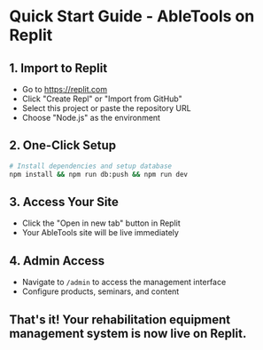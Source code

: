 # Quick Start Guide - AbleTools on Replit

## 1. Import to Replit
- Go to https://replit.com
- Click "Create Repl" or "Import from GitHub"
- Select this project or paste the repository URL
- Choose "Node.js" as the environment

## 2. One-Click Setup
```bash
# Install dependencies and setup database
npm install && npm run db:push && npm run dev
```

## 3. Access Your Site
- Click the "Open in new tab" button in Replit
- Your AbleTools site will be live immediately

## 4. Admin Access
- Navigate to `/admin` to access the management interface
- Configure products, seminars, and content

## That's it! Your rehabilitation equipment management system is now live on Replit.